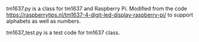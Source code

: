 tm1637.py is a 
  class for tm1637 and Raspberry Pi. Modified from the code https://raspberrytips.nl/tm1637-4-digit-led-display-raspberry-pi/
  to support alphabets as well as numbers.
  
  
tm1637_test.py is a
  test code for tm1637 class.
